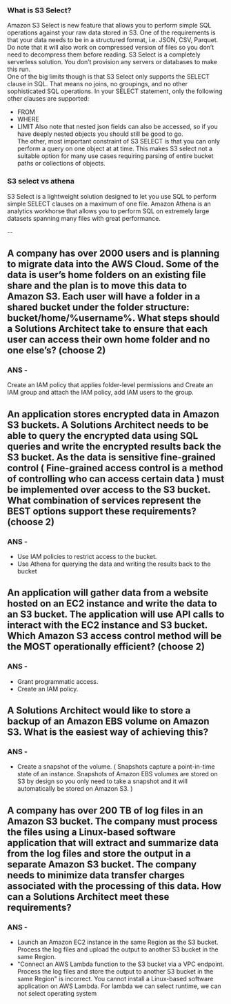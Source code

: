 ### What is S3 Select?
Amazon S3 Select is new feature that allows you to perform simple SQL operations against your raw data stored in S3. One of the requirements is that your data needs to be in a structured format, i.e. JSON, CSV, Parquet. Do note that it will also work on compressed version of files so you don’t need to decompress them before reading.
S3 Select is a completely serverless solution. You don’t provision any servers or databases to make this run. </br>
One of the big limits though is that S3 Select only supports the SELECT clause in SQL. That means no joins, no groupings, and no other sophisticated SQL operations. In your SELECT statement, only the following other clauses are supported: </br>
- FROM
- WHERE
- LIMIT
Also note that nested json fields can also be accessed, so if you have deeply nested objects you should still be good to go. </br>
The other, most important constraint of S3 SELECT is that you can only perform a query on one object at at time. This makes S3 select not a suitable option for many use cases requiring parsing of entire bucket paths or collections of objects. </br>

### S3 select vs athena 
S3 Select is a lightweight solution designed to let you use SQL to perform simple SELECT clauses on a maximum of one file. Amazon Athena is an analytics workhorse that allows you to perform SQL on extremely large datasets spanning many files with great performance.

--
## A company has over 2000 users and is planning to migrate data into the AWS Cloud. Some of the data is user’s home folders on an existing file share and the plan is to move this data to Amazon S3. Each user will have a folder in a shared bucket under the folder structure: bucket/home/%username%. What steps should a Solutions Architect take to ensure that each user can access their own home folder and no one else’s? (choose 2)
### ANS -
Create an IAM policy that applies folder-level permissions and Create an IAM group and attach the IAM policy, add IAM users to the group.
## An application stores encrypted data in Amazon S3 buckets. A Solutions Architect needs to be able to query the encrypted data using SQL queries and write the encrypted results back the S3 bucket. As the data is sensitive fine-grained control ( Fine-grained access control is a method of controlling who can access certain data ) must be implemented over access to the S3 bucket. What combination of services represent the BEST options support these requirements? (choose 2)
### ANS -
- Use IAM policies to restrict access to the bucket.
- Use Athena for querying the data and writing the results back to the bucket

## An application will gather data from a website hosted on an EC2 instance and write the data to an S3 bucket. The application will use API calls to interact with the EC2 instance and S3 bucket. Which Amazon S3 access control method will be the MOST operationally efficient? (choose 2)
### ANS -
- Grant programmatic access.
- Create an IAM policy.

## A Solutions Architect would like to store a backup of an Amazon EBS volume on Amazon S3. What is the easiest way of achieving this?
### ANS -
- Create a snapshot of the volume. ( Snapshots capture a point-in-time state of an instance. Snapshots of Amazon EBS volumes are stored on S3 by design so you only need to take a snapshot and it will automatically be stored on Amazon S3. )
## A company has over 200 TB of log files in an Amazon S3 bucket. The company must process the files using a Linux-based software application that will extract and summarize data from the log files and store the output in a separate Amazon S3 bucket. The company needs to minimize data transfer charges associated with the processing of this data. How can a Solutions Architect meet these requirements?
### ANS -
- Launch an Amazon EC2 instance in the same Region as the S3 bucket. Process the log files and upload the output to another S3 bucket in the same Region.
- "Connect an AWS Lambda function to the S3 bucket via a VPC endpoint. Process the log files and store the output to another S3 bucket in the same Region" is incorrect. You cannot install a Linux-based software application on AWS Lambda. For lambda we can select runtime, we can not select operating system
